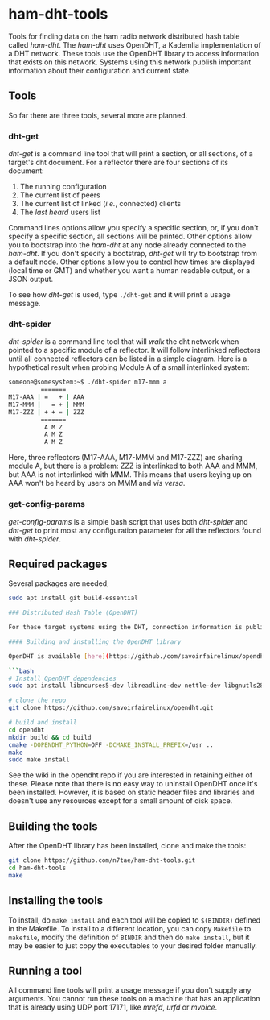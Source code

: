 # ham-dht-tools

Tools for finding data on the ham radio network distributed hash table called *ham-dht*. The *ham-dht* uses OpenDHT, a Kademlia implementation of a DHT network. These tools use the OpenDHT library to access information that exists on this network. Systems using this network publish important information about their configuration and current state.

## Tools

So far there are three tools, several more are planned.

### dht-get

*dht-get* is a command line tool that will print a section, or all sections, of a target's dht document. For a reflector there are four sections of its document:

1. The running configuration
2. The current list of peers
3. The current list of linked (*i.e.*, connected) clients
4. The *last heard* users list

Command lines options allow you specify a specific section, or, if you don't specify a specific section, all sections will be printed. Other options allow you to bootstrap into the *ham-dht* at any node already connected to the *ham-dht*. If you don't specify a bootstrap, *dht-get* will try to bootstrap from a default node. Other options allow you to control how times are displayed (local time or GMT) and whether you want a human readable output, or a JSON output.

To see how *dht-get* is used, type `./dht-get` and it will print a usage message.

### dht-spider

*dht-spider* is a command line tool that will *walk* the dht network when pointed to a specific module of a reflector. It will follow interlinked reflectors until all connected reflectors can be listed in a simple diagram. Here is a hypothetical result when probing Module A of a small interlinked system:

```bash
someone@somesystem:~$ ./dht-spider m17-mmm a
         =======
M17-AAA | =   + | AAA
M17-MMM |   = + | MMM
M17-ZZZ | + + = | ZZZ
         =======
          A M Z
          A M Z
          A M Z
```
Here, three reflectors (M17-AAA, M17-MMM and M17-ZZZ) are sharing module A, but there is a problem: ZZZ is interlinked to both AAA and MMM, but AAA is not interlinked with MMM. This means that users keying up on AAA won't be heard by users on MMM and *vis versa*.

### get-config-params

*get-config-params* is a simple bash script that uses both *dht-spider* and *dht-get* to print most any configuration parameter for all the reflectors found with *dht-spider*.

## Required packages

Several packages are needed;

```bash
sudo apt install git build-essential

### Distributed Hash Table (OpenDHT)

For these target systems using the DHT, connection information is published and updated directly by the target and is available to mvoice in near-realtime. All the mvoice user needs to know is the callsign of the target.

#### Building and installing the OpenDHT library

OpenDHT is available [here](https://github./com/savoirfairelinux/opendht.git). Building and installing instructions are in the [OpenDHT Wiki](https://github.com/savoirfairelinux/opendht/wiki/Build-the-library). Pascal support and proxy-server support (RESTinio) is not required for these tools and so can be considered optional. With this in mind, this should work on Debian/Ubuntu-based systems:

```bash
# Install OpenDHT dependencies
sudo apt install libncurses5-dev libreadline-dev nettle-dev libgnutls28-dev libargon2-0-dev libmsgpack-dev  libssl-dev libfmt-dev libjsoncpp-dev libhttp-parser-dev libasio-dev cmake pkg-config

# clone the repo
git clone https://github.com/savoirfairelinux/opendht.git

# build and install
cd opendht
mkdir build && cd build
cmake -DOPENDHT_PYTHON=OFF -DCMAKE_INSTALL_PREFIX=/usr ..
make
sudo make install
```

See the wiki in the opendht repo if you are interested in retaining either of these. Please note that there is no easy way to uninstall OpenDHT once it's been installed. However, it is based on static header files and libraries and doesn't use any resources except for a small amount of disk space.

## Building the tools

After the OpenDHT library has been installed, clone and make the tools:

```bash
git clone https://github.com/n7tae/ham-dht-tools.git
cd ham-dht-tools
make
```

## Installing the tools

To install, do `make install` and each tool will be copied to `$(BINDIR)` defined in the Makefile. To install to a different location, you can copy `Makefile` to `makefile`, modify the definition of `BINDIR` and then do `make install`, but it may be easier to just copy the executables to your desired folder manually.

## Running a tool

All command line tools will print a usage message if you don't supply any arguments. You cannot run these tools on a machine that has an application that is already using UDP port 17171, like *mrefd*, *urfd* or *mvoice*.
